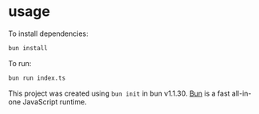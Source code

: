 # usage

To install dependencies:

```bash
bun install
```

To run:

```bash
bun run index.ts
```

This project was created using `bun init` in bun v1.1.30. [Bun](https://bun.sh) is a fast all-in-one JavaScript runtime.

